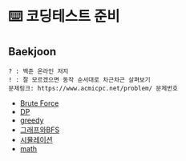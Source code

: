 # ⌨️ 코딩테스트 준비

## Baekjoon
    ? : 백준 온라인 저지
    ! : 잘 모르겠으면 동작 순서대로 차근차근 살펴보기
    문제링크: https://www.acmicpc.net/problem/ 문제번호

* [Brute Force](https://github.com/snowedev/Algorithm/tree/master/baekjoon/%5BBrute%20force%5D)
* [DP](https://github.com/snowedev/Algorithm/tree/master/baekjoon/%5BDP%5D)
* [greedy](https://github.com/snowedev/Algorithm/tree/master/baekjoon/%5Bgreedy%5D)
* [그래프와BFS](https://github.com/snowedev/Algorithm/tree/master/baekjoon/%5B그래프와BFS%5D)
* [시뮬레이션](https://github.com/snowedev/Algorithm/tree/master/baekjoon/%5B시뮬레이션%5D)
* [math](https://github.com/snowedev/Algorithm/tree/master/baekjoon/%5Bmath%5D)

